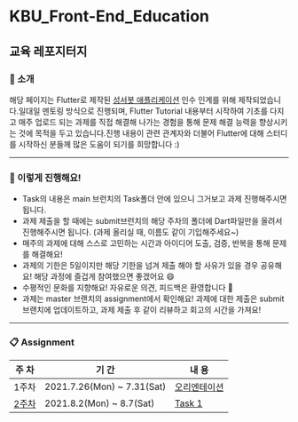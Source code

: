 # KBU_Front-End_Education

## 교육 레포지터지

### **🏡 소개**

해당 페이지는 Flutter로 제작된 [성서봇 애플리케이션](https://play.google.com/store/apps/details?id=com.blogspot.ramming125.kbubot&hl=ko) 인수 인계를 위해 제작되었습니다.일대일 멘토링 방식으로 진행되며, Flutter Tutorial 내용부터 시작하여 기초를 다지고 매주 업로드 되는 과제를 직접 해결해 나가는 경험을 통해 문제 해결 능력을 향상시키는 것에 목적을 두고 있습니다.진행 내용이 관련 관계자와 더불어 Flutter에 대해 스터디를 시작하신 분들께 많은 도움이 되기를 희망합니다 :)

---

### **📌 이렇게 진행해요!**
- Task의 내용은 main 브런치의 Task폴더 안에 있으니 그거보고 과제 진행해주시면 됩니다. 
- 과제 제출을 할 때에는 submit브런치의 해당 주차의 폴더에 Dart파일만을 올려서 진행해주시면 됩니다. (과제 올리실 때, 이름도 같이 기입해주세요~)
- 매주의 과제에 대해 스스로 고민하는 시간과 아이디어 도출, 검증, 반복을 통해 문제를 해결해요!
- 과제의 기한은 5일이지만 해당 기한을 넘겨 제출 해야 할 사유가 있을 경우 공유해요! 해당 과정에 즐겁게 참여했으면 좋겠어요 😄
- 수평적인 문화를 지향해요! 자유로운 의견, 피드백은 환영합니다 🎵
- 과제는 master 브랜치의 assignment에서 확인해요! 과제에 대한 제출은 submit 브랜치에 업데이트하고, 과제 제출 후 같이 리뷰하고 회고의 시간을 가져요!

---
### **📋 Assignment**
|주 차|기 간|내 용|
|------|---|---|
|1주차|2021.7.26(Mon) ~ 7.31(Sat)|[오리엔테이션](https://github.com/kbubot/KBU_Front-End_Education/blob/main/Task/O.T.md)|
|[2주차](https://github.com/kbubot/KBU_Front-End_Education/raw/main/Task/Task%201/1%E1%84%8C%E1%85%AE%E1%84%8E%E1%85%A1%20a720439e99a14591824d06a8daccf1c0/Task1.gif)|2021.8.2(Mon) ~ 8.7(Sat)|[Task 1](https://github.com/kbubot/KBU_Front-End_Education/blob/main/Task/Task%201/1%E1%84%8C%E1%85%AE%E1%84%8E%E1%85%A1%20a720439e99a14591824d06a8daccf1c0.md)|
